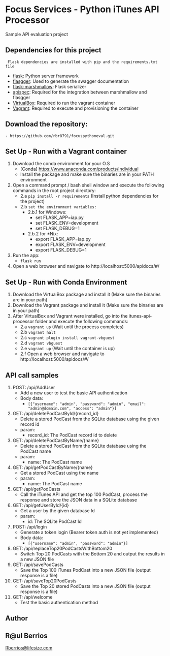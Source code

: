 # Focus Services - Python iTunes API Processor

Sample API evaluation project

## Dependencies for this project

`` Flask dependencies are installed with pip and the requirements.txt file``
- [flask](https://palletsprojects.com/p/flask/): Python server framework
- [flasgger](https://github.com/flasgger/flasgger): Used to generate the swagger documentation
- [flask-marshmallow](https://flask-marshmallow.readthedocs.io/en/latest/): Flask serializer
- [apispec](https://apispec.readthedocs.io/en/latest/): Required for the integration between marshmallow and flasgger
- [VirtualBox](https://www.virtualbox.org/wiki/Downloads/): Required to run the vagrant container
- [Vagrant](https://www.vagrantup.com/downloads/): Required to execute and provisioning the container

## Download the repository:
    - https://github.com/rbr8791/focuspythoneval.git
    
## Set Up - Run with a Vagrant container

1. Download the conda environment for your O.S
    - [Conda] https://www.anaconda.com/products/individual
    - Install the package and make sure the binaries are in your PATH environment
2. Open a command prompt / bash shell window and execute the following commands in the root project directory:
    - 2.a ```pip install -r requirements``` (Install python dependencies for the project)
    - 2.b ```set the environment variables: ```
        - 2.b.1 for Windows:
            - set FLASK_APP=iap.py
            - set FLASK_ENV=development
            - set FLASK_DEBUG=1
        - 2.b.2 for *Nix:
            - export FLASK_APP=iap.py
            - export FLASK_ENV=development
            - export FLASK_DEBUG=1
3. Run the app:
    - ```flask run```
4. Open a web browser and navigate to http://localhost:5000/apidocs/#/

## Set Up - Run with Conda Environment

1. Download the VirtualBox package and install it (Make sure the binaries are in your path)
2. Download the Vagrant package and install it (Make sure the binaries are in your path)
2. After VirtualBox and Vagrant were installed, go into the itunes-api-processor folder and execute the following commands:
    - 2.a ```vagrant up``` (Wait until the process completes)
    - 2.b ```vagrant halt```
    - 2.c ```vagrant plugin install vagrant-vbguest```
    - 2.d ```vagrant vbguest```
    - 2.e ```vagrant up``` (Wait until the container is up)
    - 2.f Open a web browser and navigate to http://localhost:5000/apidocs/#/

  
## API call samples

1. POST: /api/AddUser 
    - Add a new user to test the basic API authentication
    - Body data:
        - ```[{"username": "admin", "password": "admin", "email": "admin@domain.com", "access": "admin"}]```
2. GET: /api/deletePodCastById/{record_id}
    - Delete a stored PodCast from the SQLite database using the given record id
    - param:
        - record_id: The PodCast record id to delete
3. GET: /api/deletePodCastByName/{name}
    - Delete a stored PodCast from the SQLite database using the PodCast name
    - param:
        - name: The PodCast name
4. GET: /api/getPodCastByName/{name}
    - Get a stored PodCast using the name
    - param:
        - name: The PodCast name
5. GET: /api/getPodCasts
    - Call the iTunes API and get the top 100 PodCast, process the response and store the JSON data in a SQLite database
6. GET: /api/getUserById/{id}
    - Get a user by the given database Id
    - param:
        - id: The SQLite PodCast Id
7. POST: /api/login
    - Generate a token login (Bearer token auth is not yet implemented)
    - Body data:
        - `````[{"username": "admin", "password": "admin"}]`````
8. GET: /api/replaceTop20PodCastsWithBottom20
    - Switch Top 20 PodCasts with the Bottom 20 and output the results in a new JSON file
9. GET: /api/savePodCasts
    - Save the Top 100 iTunes PodCast into a new JSON file (output response is a file)
10. GET: /api/saveTop20PodCasts
    - Save the Top 20 stored PodCasts into a new JSON file (output response is a file)
11. GET: /api/welcome
    - Test the basic authentication method
    
## Author

R@ul Berrios
-
Rberrios@lifesize.com

